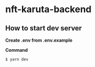 # nft-karuta-backend

## How to start dev server

**Create .env from .env.example**

**Command**

```
$ yarn dev
```
